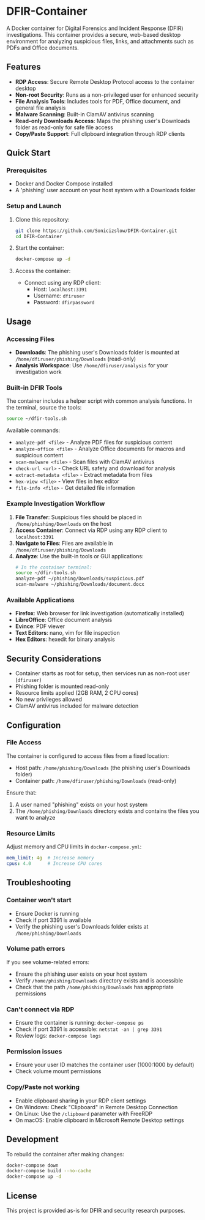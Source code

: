 # DFIR-Container

A Docker container for Digital Forensics and Incident Response (DFIR) investigations. This container provides a secure, web-based desktop environment for analyzing suspicious files, links, and attachments such as PDFs and Office documents.

## Features

- **RDP Access**: Secure Remote Desktop Protocol access to the container desktop
- **Non-root Security**: Runs as a non-privileged user for enhanced security
- **File Analysis Tools**: Includes tools for PDF, Office document, and general file analysis
- **Malware Scanning**: Built-in ClamAV antivirus scanning
- **Read-only Downloads Access**: Maps the phishing user's Downloads folder as read-only for safe file access
- **Copy/Paste Support**: Full clipboard integration through RDP clients

## Quick Start

### Prerequisites

- Docker and Docker Compose installed
- A 'phishing' user account on your host system with a Downloads folder

### Setup and Launch

1. Clone this repository:
   ```bash
   git clone https://github.com/Sonicizslow/DFIR-Container.git
   cd DFIR-Container
   ```

2. Start the container:
   ```bash
   docker-compose up -d
   ```

3. Access the container:
   - Connect using any RDP client:
     - Host: `localhost:3391`
     - Username: `dfiruser`
     - Password: `dfirpassword`

## Usage

### Accessing Files

- **Downloads**: The phishing user's Downloads folder is mounted at `/home/dfiruser/phishing/Downloads` (read-only)
- **Analysis Workspace**: Use `/home/dfiruser/analysis` for your investigation work

### Built-in DFIR Tools

The container includes a helper script with common analysis functions. In the terminal, source the tools:

```bash
source ~/dfir-tools.sh
```

Available commands:

- `analyze-pdf <file>` - Analyze PDF files for suspicious content
- `analyze-office <file>` - Analyze Office documents for macros and suspicious content
- `scan-malware <file>` - Scan files with ClamAV antivirus
- `check-url <url>` - Check URL safety and download for analysis
- `extract-metadata <file>` - Extract metadata from files
- `hex-view <file>` - View files in hex editor
- `file-info <file>` - Get detailed file information

### Example Investigation Workflow

1. **File Transfer**: Suspicious files should be placed in `/home/phishing/Downloads` on the host
2. **Access Container**: Connect via RDP using any RDP client to `localhost:3391`
3. **Navigate to Files**: Files are available in `/home/dfiruser/phishing/Downloads`
4. **Analyze**: Use the built-in tools or GUI applications:
   ```bash
   # In the container terminal:
   source ~/dfir-tools.sh
   analyze-pdf ~/phishing/Downloads/suspicious.pdf
   scan-malware ~/phishing/Downloads/document.docx
   ```

### Available Applications

- **Firefox**: Web browser for link investigation (automatically installed)
- **LibreOffice**: Office document analysis
- **Evince**: PDF viewer
- **Text Editors**: nano, vim for file inspection
- **Hex Editors**: hexedit for binary analysis

## Security Considerations

- Container starts as root for setup, then services run as non-root user (`dfiruser`)  
- Phishing folder is mounted read-only
- Resource limits applied (2GB RAM, 2 CPU cores)
- No new privileges allowed
- ClamAV antivirus included for malware detection

## Configuration

### File Access

The container is configured to access files from a fixed location:
- Host path: `/home/phishing/Downloads` (the phishing user's Downloads folder)
- Container path: `/home/dfiruser/phishing/Downloads` (read-only)

Ensure that:
1. A user named "phishing" exists on your host system
2. The `/home/phishing/Downloads` directory exists and contains the files you want to analyze

### Resource Limits

Adjust memory and CPU limits in `docker-compose.yml`:

```yaml
mem_limit: 4g  # Increase memory
cpus: 4.0      # Increase CPU cores
```

## Troubleshooting

### Container won't start
- Ensure Docker is running
- Check if port 3391 is available
- Verify the phishing user's Downloads folder exists at `/home/phishing/Downloads`

### Volume path errors
If you see volume-related errors:
- Ensure the phishing user exists on your host system
- Verify `/home/phishing/Downloads` directory exists and is accessible
- Check that the path `/home/phishing/Downloads` has appropriate permissions

### Can't connect via RDP
- Ensure the container is running: `docker-compose ps`
- Check if port 3391 is accessible: `netstat -an | grep 3391`
- Review logs: `docker-compose logs`

### Permission issues
- Ensure your user ID matches the container user (1000:1000 by default)
- Check volume mount permissions

### Copy/Paste not working
- Enable clipboard sharing in your RDP client settings
- On Windows: Check "Clipboard" in Remote Desktop Connection
- On Linux: Use the `/clipboard` parameter with FreeRDP
- On macOS: Enable clipboard in Microsoft Remote Desktop settings

## Development

To rebuild the container after making changes:

```bash
docker-compose down
docker-compose build --no-cache
docker-compose up -d
```

## License

This project is provided as-is for DFIR and security research purposes.
